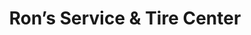 ---
title: "Ron’s Service & Tire Center"
url: /tempe/rons-service-and-tire-center/
shop: car repair
---